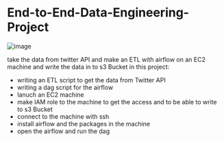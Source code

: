 # End-to-End-Data-Engineering-Project


![image](https://user-images.githubusercontent.com/55424201/196932003-50cfaae8-3e92-4088-a6b3-fc77e1deff45.png)

take the data from twitter API and make an ETL with airflow on an EC2 machine and write the data in to s3 Bucket
in this project:
- writing an ETL script to get the data from Twitter API
- writing a dag script for the airflow
- lanuch an EC2 machine 
- make  IAM role to the machine to get the access and to be able to write to s3 Bucket
- connect to the machine with ssh  
- install airflow and the packages in the machine
- open the airflow and run the dag

